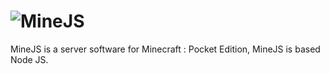 # ![MineJS](https://raw.githubusercontent.com/JellyBrick/MineJS/master/logo.png)
MineJS is a server software for Minecraft : Pocket Edition, MineJS is based Node JS.
